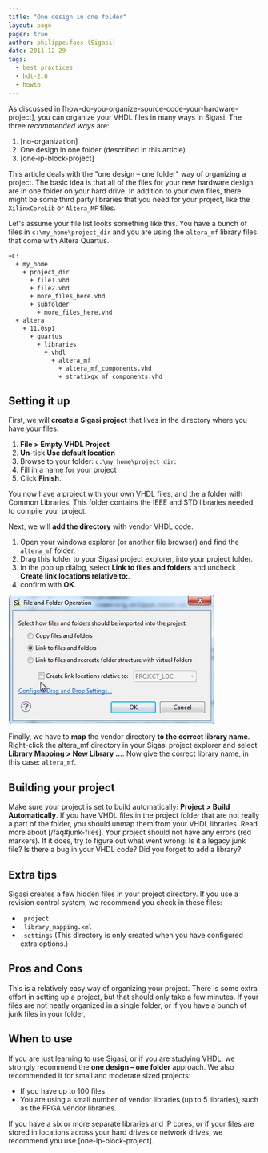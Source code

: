 ```yaml
---
title: "One design in one folder"
layout: page 
pager: true
author: philippe.faes (Sigasi)
date: 2011-12-29
tags: 
  - best practices
  - hdt-2.0
  - howto
---
```


As discussed in [how-do-you-organize-source-code-your-hardware-project], you
can organize your VHDL files in many ways in Sigasi. The three *recommended ways* are:

1. [no-organization]
2. One design in one folder (described in this article)
3. [one-ip-block-project]

This article deals with the "one design – one folder" way of organizing
a project. The basic idea is that all of the files for your new hardware
design are in one folder on your hard drive. In addition to your own
files, there might be some third party libraries that you need for your
project, like the `XilinxCoreLib` or `Altera_MF` files.

Let's assume your file list looks something like this. You have a bunch of files in `c:\my_home\project_dir` and you are using the `altera_mf` library files that come with Altera Quartus.

```
+C:
  + my_home
    + project_dir
      + file1.vhd
      + file2.vhd
      + more_files_here.vhd
      + subfolder
        + more_files_here.vhd
  + altera
    + 11.0sp1
      + quartus
        + libraries
          + vhdl
            + altera_mf
              + altera_mf_components.vhd
              + stratixgx_mf_components.vhd
```

Setting it up
-------------

First, we will **create a Sigasi project** that lives in the directory
where you have your files.

1.  **File &gt; Empty VHDL Project**
2.  **Un**-tick **Use default location**
3.  Browse to your folder: `c:\my_home\project_dir`.
4.  Fill in a name for your project
5.  Click **Finish**.

You now have a project with your own VHDL files, and the a folder with
Common Libraries. This folder contains the IEEE and STD libraries needed
to compile your project.

Next, we will **add the directory** with vendor VHDL code.

1.  Open your windows explorer (or another file browser) and find the
    `altera_mf` folder.
2.  Drag this folder to your Sigasi project explorer, into your
    project folder.
3.  In the pop up dialog, select **Link to files and folders** and
    uncheck **Create link locations relative to:**.
4.  confirm with **OK**.

![Drag and drop library folder](images/drag_and_drop.png)

Finally, we have to **map** the vendor directory **to the correct
library name**. Right-click the altera\_mf directory in your Sigasi
project explorer and select **Library Mapping &gt; New Library ...**.
Now give the correct library name, in this case: `altera_mf`.

Building your project
---------------------

Make sure your project is set to build automatically: **Project &gt; Build Automatically**.
If you have VHDL files in the project folder that are not really a part
of the folder, you should unmap them from your VHDL libraries. Read more
about [/faq#junk-files]. Your project should not have any
errors (red markers). If it does, try to figure out what went wrong: Is
it a legacy junk file? Is there a bug in your VHDL code? Did you forget
to add a library?

Extra tips
----------

Sigasi creates a few hidden files in your project directory. If you use
a revision control system, we recommend you check in these files:

-   `.project`
-   `.library_mapping.xml`
-   `.settings` (This directory is only created when you have configured extra options.)

Pros and Cons
-------------

This is a relatively easy way of organizing your project. There is some
extra effort in setting up a project, but that should only take a few
minutes. If your files are not neatly organized in a single folder, or
if you have a bunch of junk files in your folder,

When to use
-----------

If you are just learning to use Sigasi, or if you are studying VHDL, we
strongly recommend the **one design – one folder** approach.
We also recommended it for small and moderate sized projects:

-   If you have up to 100 files
-   You are using a small number of vendor libraries (up to 5 libraries),
    such as the FPGA vendor libraries.

If you have a six or more separate libraries and IP cores, or if your
files are stored in locations across your hard drives or network drives,
we recommend you use [one-ip-block-project].
